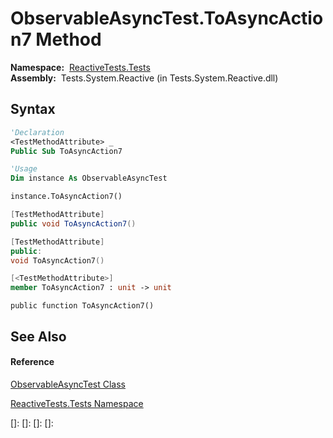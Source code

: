# ObservableAsyncTest.ToAsyncAction7 Method

**Namespace:**  [ReactiveTests.Tests](ReactiveTests.Tests\ReactiveTests.Tests.md)  
**Assembly:**  Tests.System.Reactive (in Tests.System.Reactive.dll)

## Syntax

```vb
'Declaration
<TestMethodAttribute> _
Public Sub ToAsyncAction7
```

```vb
'Usage
Dim instance As ObservableAsyncTest

instance.ToAsyncAction7()
```

```csharp
[TestMethodAttribute]
public void ToAsyncAction7()
```

```c++
[TestMethodAttribute]
public:
void ToAsyncAction7()
```

```fsharp
[<TestMethodAttribute>]
member ToAsyncAction7 : unit -> unit 
```

```jscript
public function ToAsyncAction7()
```

## See Also

#### Reference

[ObservableAsyncTest Class](ObservableAsyncTest\ObservableAsyncTest.md)

[ReactiveTests.Tests Namespace](ReactiveTests.Tests\ReactiveTests.Tests.md)

[]: 
[]: 
[]: 
[]: 